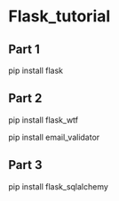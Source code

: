 # Flask_tutorial

## Part 1
pip install flask

## Part 2
pip install flask_wtf

pip install email_validator

## Part 3
pip install flask_sqlalchemy
